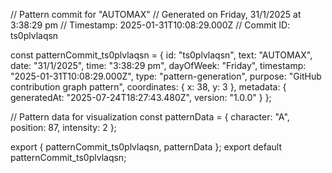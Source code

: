// Pattern commit for "AUTOMAX"
// Generated on Friday, 31/1/2025 at 3:38:29 pm
// Timestamp: 2025-01-31T10:08:29.000Z
// Commit ID: ts0plvlaqsn

const patternCommit_ts0plvlaqsn = {
  id: "ts0plvlaqsn",
  text: "AUTOMAX",
  date: "31/1/2025",
  time: "3:38:29 pm",
  dayOfWeek: "Friday",
  timestamp: "2025-01-31T10:08:29.000Z",
  type: "pattern-generation",
  purpose: "GitHub contribution graph pattern",
  coordinates: {
    x: 38,
    y: 3
  },
  metadata: {
    generatedAt: "2025-07-24T18:27:43.480Z",
    version: "1.0.0"
  }
};

// Pattern data for visualization
const patternData = {
  character: "A",
  position: 87,
  intensity: 2
};

export { patternCommit_ts0plvlaqsn, patternData };
export default patternCommit_ts0plvlaqsn;
